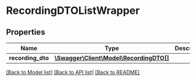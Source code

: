 # RecordingDTOListWrapper

## Properties
Name | Type | Description | Notes
------------ | ------------- | ------------- | -------------
**recording_dto** | [**\Swagger\Client\Model\RecordingDTO[]**](RecordingDTO.md) |  | [optional] 

[[Back to Model list]](../../README.md#documentation-for-models) [[Back to API list]](../../README.md#documentation-for-api-endpoints) [[Back to README]](../../README.md)

